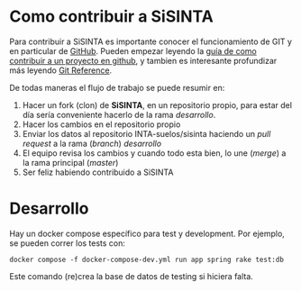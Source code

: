# Como contribuir a SiSINTA

Para contribuir a SiSINTA es importante conocer el funcionamiento de GIT y en particular de [GitHub](github.com).
Pueden empezar leyendo la [guía de como contribuir a un proyecto en github](https://help.github.com/articles/fork-a-repo),
y tambien es interesante profundizar más leyendo [Git Reference](http://gitref.org/).

De todas maneras el flujo de trabajo se puede resumir en:

1. Hacer un fork (clon) de **SiSINTA**, en un repositorio propio, para estar del día sería conveniente hacerlo de la rama *desarrollo*.
2. Hacer los cambios en el repositorio propio
3. Enviar los datos al repositorio INTA-suelos/sisinta haciendo un *pull request* a la rama (*branch*) *desarrollo*
4. El equipo revisa los cambios y cuando todo esta bien, lo une (*merge*) a la rama principal (*master*)
5. Ser feliz habiendo contribuido a SiSINTA

# Desarrollo

Hay un docker compose específico para test y development. Por ejemplo, se
pueden correr los tests con:

    docker compose -f docker-compose-dev.yml run app spring rake test:db

Este comando (re)crea la base de datos de testing si hiciera falta.

